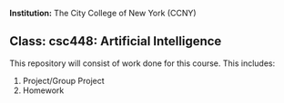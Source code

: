 **Institution:** The City College of New York (CCNY)

**Class:** csc448: Artificial Intelligence
---


This repository will consist of work done for this course. This includes:
1. Project/Group Project
2. Homework
